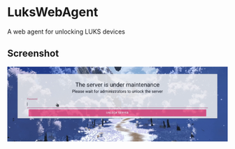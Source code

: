 # LuksWebAgent

A web agent for unlocking LUKS devices

## Screenshot

![Screenshot](.github/screenshots/screenshot.gif)
